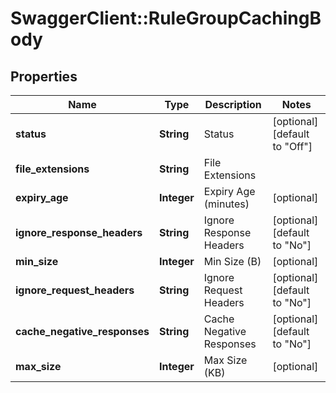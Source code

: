# SwaggerClient::RuleGroupCachingBody

## Properties
Name | Type | Description | Notes
------------ | ------------- | ------------- | -------------
**status** | **String** | Status | [optional] [default to &quot;Off&quot;]
**file_extensions** | **String** | File Extensions | 
**expiry_age** | **Integer** | Expiry Age (minutes) | [optional] 
**ignore_response_headers** | **String** | Ignore Response Headers | [optional] [default to &quot;No&quot;]
**min_size** | **Integer** | Min Size (B) | [optional] 
**ignore_request_headers** | **String** | Ignore Request Headers | [optional] [default to &quot;No&quot;]
**cache_negative_responses** | **String** | Cache Negative Responses | [optional] [default to &quot;No&quot;]
**max_size** | **Integer** | Max Size (KB) | [optional] 


